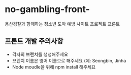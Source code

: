 # no-gambling-front-
용산경찰과 함깨하는 청소년 도박 예방 사이트 프로젝트 프론트

## 프론트 개발 주의사항
- 각자의 브랜치를 생성해주세요
- 브랜치 이름은 영어 이름으로 해주세요 (예: Seongbin, Jinha
- Node moudle을 위해 npm install 해주세요
